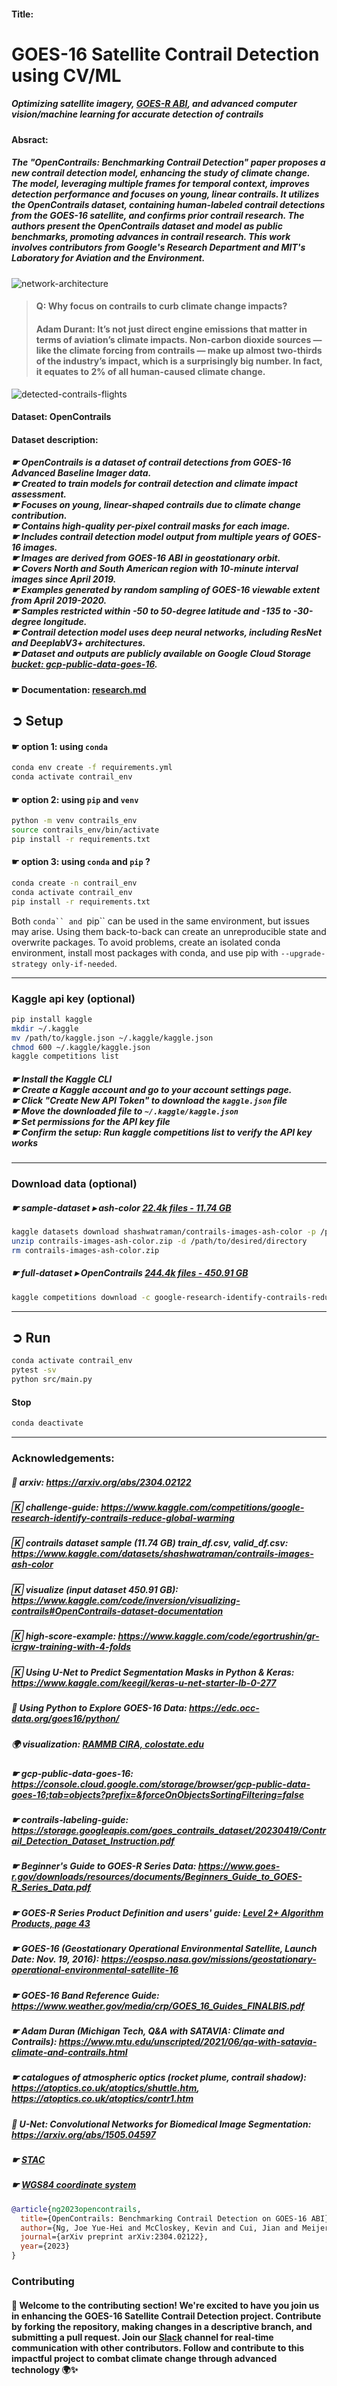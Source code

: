 #### Title:
# GOES-16 Satellite Contrail Detection using CV/ML

##### Optimizing satellite imagery, [GOES-R ABI](https://www.star.nesdis.noaa.gov/goes/index.php), and advanced computer vision/machine learning for accurate detection of contrails


#### Absract:
##### The "OpenContrails: Benchmarking Contrail Detection" paper proposes a new contrail detection model, enhancing the study of climate change. The model, leveraging multiple frames for temporal context, improves detection performance and focuses on young, linear contrails. It utilizes the OpenContrails dataset, containing human-labeled contrail detections from the GOES-16 satellite, and confirms prior contrail research. The authors present the OpenContrails dataset and model as public benchmarks, promoting advances in contrail research. This work involves contributors from Google's Research Department and MIT's Laboratory for Aviation and the Environment.

![network-architecture](documentation/images/network-architecture.png)

> #### Q: Why focus on contrails to curb climate change impacts?
> #### Adam Durant: It’s not just direct engine emissions that matter in terms of aviation’s climate impacts. Non-carbon dioxide sources — like the climate forcing from contrails — make up almost two-thirds of the industry’s impact, which is a surprisingly big number. In fact, it equates to 2% of all human-caused climate change.
![detected-contrails-flights](documentation/images/detected-contrails-flights.png)

#### Dataset: OpenContrails

#### Dataset description:
##### ☛ OpenContrails is a dataset of contrail detections from GOES-16 Advanced Baseline Imager data. <br> ☛ Created to train models for contrail detection and climate impact assessment. <br> ☛ Focuses on young, linear-shaped contrails due to climate change contribution. <br> ☛ Contains high-quality per-pixel contrail masks for each image. <br> ☛ Includes contrail detection model output from multiple years of GOES-16 images. <br> ☛ Images are derived from GOES-16 ABI in geostationary orbit. <br> ☛ Covers North and South American region with 10-minute interval images since April 2019. <br> ☛ Examples generated by random sampling of GOES-16 viewable extent from April 2019-2020. <br> ☛ Samples restricted within -50 to 50-degree latitude and -135 to -30-degree longitude. <br> ☛ Contrail detection model uses deep neural networks, including ResNet and DeeplabV3+ architectures. <br> ☛ Dataset and outputs are publicly available on Google Cloud Storage [bucket: gcp-public-data-goes-16](https://console.cloud.google.com/storage/browser/gcp-public-data-goes-16;tab=objects?prefix=&forceOnObjectsSortingFiltering=false).

#### ☛ Documentation: [research.md](documentation/RESEARCH.md)

## ➲ Setup

#### ☛ option 1: using `conda`
```bash
conda env create -f requirements.yml
conda activate contrail_env
```

#### ☛ option 2: using `pip` and `venv`
```bash
python -m venv contrails_env
source contrails_env/bin/activate
pip install -r requirements.txt
```
#### ☛ option 3: using `conda` and `pip` ?
```bash
conda create -n contrail_env
conda activate contrail_env
pip install -r requirements.txt
```
Both `conda`` and `pip`` can be used in the same environment, but issues may arise. Using them back-to-back can create an unreproducible state and overwrite packages. To avoid problems, create an isolated conda environment, install most packages with conda, and use pip with `--upgrade-strategy only-if-needed`.

---
### Kaggle api key (optional)
```bash
pip install kaggle
mkdir ~/.kaggle
mv /path/to/kaggle.json ~/.kaggle/kaggle.json
chmod 600 ~/.kaggle/kaggle.json
kaggle competitions list
```
##### ☛ Install the Kaggle CLI <br> ☛ Create a Kaggle account and go to your account settings page. <br> ☛ Click "Create New API Token" to download the `kaggle.json` file  <br> ☛  Move the downloaded file to `~/.kaggle/kaggle.json` <br> ☛ Set permissions for the API key file <br> ☛ Confirm the setup: Run kaggle competitions list to verify the API key works
---
### Download data (optional)
##### ☛ sample-dataset ▸ ash-color [22.4k files - 11.74 GB](https://www.kaggle.com/shashwatraman/contrails-images-ash-color)
```bash 
kaggle datasets download shashwatraman/contrails-images-ash-color -p /path/to/desired/directory
unzip contrails-images-ash-color.zip -d /path/to/desired/directory
rm contrails-images-ash-color.zip
```
##### ☛ full-dataset  ▸  OpenContrails [244.4k files - 450.91 GB](https://arxiv.org/pdf/2304.02122.pdf)

```bash
kaggle competitions download -c google-research-identify-contrails-reduce-global-warming
```
---

## ➲ Run
```bash
conda activate contrail_env 
pytest -sv
python src/main.py
```

#### Stop
```bash
conda deactivate
```
---
### Acknowledgements:

##### 📓 arxiv: https://arxiv.org/abs/2304.02122
##### 🄺 challenge-guide: https://www.kaggle.com/competitions/google-research-identify-contrails-reduce-global-warming
##### 🄺 contrails dataset sample (11.74 GB) train_df.csv, valid_df.csv: https://www.kaggle.com/datasets/shashwatraman/contrails-images-ash-color
##### 🄺 visualize (input dataset 450.91 GB): https://www.kaggle.com/code/inversion/visualizing-contrails#OpenContrails-dataset-documentation
##### 🄺 high-score-example: https://www.kaggle.com/code/egortrushin/gr-icrgw-training-with-4-folds
##### 🄺 Using U-Net to Predict Segmentation Masks in Python & Keras: https://www.kaggle.com/keegil/keras-u-net-starter-lb-0-277
##### 🐍 Using Python to Explore GOES-16 Data: https://edc.occ-data.org/goes16/python/
##### 🌍 visualization: [RAMMB CIRA, colostate.edu](https://rammb-slider.cira.colostate.edu/?sat=goes-18&sec=full_disk&x=12480&y=9274.5&z=0&angle=0&im=12&ts=1&st=0&et=0&speed=130&motion=loop&maps%5Bborders%5D=white&p%5B0%5D=geocolor&opacity%5B0%5D=1&pause=0&slider=-1&hide_controls=0&mouse_draw=0&follow_feature=0&follow_hide=0&s=rammb-slider&draw_color=FFD700&draw_width=6)
##### ☛ gcp-public-data-goes-16: https://console.cloud.google.com/storage/browser/gcp-public-data-goes-16;tab=objects?prefix=&forceOnObjectsSortingFiltering=false
##### ☛ contrails-labeling-guide: https://storage.googleapis.com/goes_contrails_dataset/20230419/Contrail_Detection_Dataset_Instruction.pdf
##### ☛ Beginner's Guide to GOES-R Series Data: https://www.goes-r.gov/downloads/resources/documents/Beginners_Guide_to_GOES-R_Series_Data.pdf
##### ☛ GOES-R Series Product Definition and users' guide: [Level 2+ Algorithm Products, page 43](https://www.goes-r.gov/products/docs/PUG-L2+-vol5.pdf)
##### ☛ GOES-16 (Geostationary Operational Environmental Satellite, Launch Date: Nov. 19, 2016): https://eospso.nasa.gov/missions/geostationary-operational-environmental-satellite-16
##### ☛ GOES-16 Band Reference Guide: https://www.weather.gov/media/crp/GOES_16_Guides_FINALBIS.pdf
##### ☛ Adam Duran (Michigan Tech, Q&A with SATAVIA: Climate and Contrails): https://www.mtu.edu/unscripted/2021/06/qa-with-satavia-climate-and-contrails.html
##### ☛ catalogues of atmospheric optics (rocket plume, contrail shadow): https://atoptics.co.uk/atoptics/shuttle.htm, https://atoptics.co.uk/atoptics/contr1.htm
##### 📓  U-Net: Convolutional Networks for Biomedical Image Segmentation: https://arxiv.org/abs/1505.04597
##### ☛ [STAC](https://stacspec.org/en/tutorials/1-read-stac-python/)
##### ☛ [WGS84 coordinate system](https://support.virtual-surveyor.com/en/support/solutions/articles/1000261351-what-is-wgs84-)

```bibtex
@article{ng2023opencontrails,
  title={OpenContrails: Benchmarking Contrail Detection on GOES-16 ABI},
  author={Ng, Joe Yue-Hei and McCloskey, Kevin and Cui, Jian and Meijer, Vincent and Brand, Erica and Sarna, Aaron and Goyal, Nita and Van Arsdale, Christopher and Geraedts, Scott},
  journal={arXiv preprint arXiv:2304.02122},
  year={2023}
}
```

### Contributing
#### 👋 Welcome to the contributing section! We're excited to have you join us in enhancing the GOES-16 Satellite Contrail Detection project. Contribute by forking the repository, making changes in a descriptive branch, and submitting a pull request. Join our [Slack](https://sdteam6.slack.com/archives/C05D6MBTW2D) channel for real-time communication with other contributors. Follow and contribute to this impactful project to combat climate change through advanced technology 🌍✨